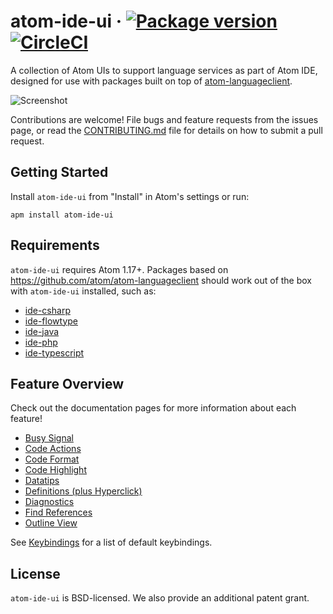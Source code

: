 # atom-ide-ui &middot; [![Package version](https://img.shields.io/apm/v/atom-ide-ui.svg)](https://atom.io/packages/atom-ide-ui) [![CircleCI](https://img.shields.io/circleci/project/github/facebook-atom/atom-ide-ui.svg)](https://circleci.com/gh/facebook-atom/atom-ide-ui)

A collection of Atom UIs to support language services as part of Atom IDE,
designed for use with packages built on top of
[atom-languageclient](https://github.com/atom/atom-languageclient).

![Screenshot](https://raw.githubusercontent.com/facebook-atom/atom-ide-ui/master/docs/images/screenshot.png)

Contributions are welcome! File bugs and feature requests from the issues page,
or read the [CONTRIBUTING.md](../master/CONTRIBUTING.md) file for details on how to submit a pull request.

## Getting Started

Install `atom-ide-ui` from "Install" in Atom's settings or run:

```
apm install atom-ide-ui
```

## Requirements

`atom-ide-ui` requires Atom 1.17+.
Packages based on https://github.com/atom/atom-languageclient should work out of the box with `atom-ide-ui` installed, such as:

* [ide-csharp](https://github.com/atom/ide-csharp)
* [ide-flowtype](https://github.com/flowtype/ide-flowtype)
* [ide-java](https://github.com/atom/ide-java)
* [ide-php](https://github.com/atom/ide-php)
* [ide-typescript](https://github.com/atom/ide-typescript)

## Feature Overview

Check out the documentation pages for more information about each feature!

<!--- These links must use ../master to work from the atom.io page --->

- [Busy Signal](../master/docs/busy-signal.md)
- [Code Actions](../master/docs/code-actions.md)
- [Code Format](../master/docs/code-format.md)
- [Code Highlight](../master/docs/code-highlight.md)
- [Datatips](../master/docs/datatips.md)
- [Definitions (plus Hyperclick)](../master/docs/definitions.md)
- [Diagnostics](../master/docs/diagnostics.md)
- [Find References](../master/docs/find-references.md)
- [Outline View](../master/docs/outline-view.md)

See [Keybindings](../master/docs/keybindings.md) for a list of default keybindings.

## License

`atom-ide-ui` is BSD-licensed. We also provide an additional patent grant.

